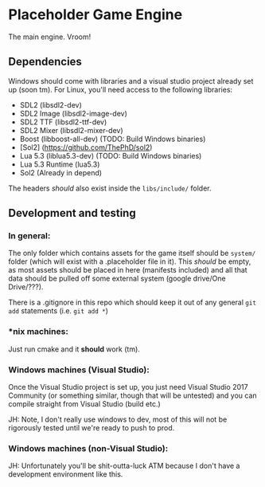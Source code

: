 # Placeholder Game Engine

The main engine. Vroom!

## Dependencies

Windows should come with libraries and a visual studio project already set up (soon tm). For Linux, you'll need access to the following libraries:

- SDL2 (libsdl2-dev)
- SDL2 Image (libsdl2-image-dev)
- SDL2 TTF (libsdl2-ttf-dev)
- SDL2 Mixer (libsdl2-mixer-dev)
- Boost (libboost-all-dev) (TODO: Build Windows binaries)
- [Sol2] (https://github.com/ThePhD/sol2)
- Lua 5.3 (liblua5.3-dev) (TODO: Build Windows binaries) 
- Lua 5.3 Runtime (lua5.3)
- Sol2 (Already in depend)

The headers *should* also exist inside the `libs/include/` folder.

## Development and testing

### In general:

The only folder which contains assets for the game itself should be `system/` folder (which will exist with a .placeholder file in it). This *should* be empty,
as most assets should be placed in here (manifests included) and all that data should be pulled off some external system (google drive/One Drive/???).

There is a .gitignore in this repo which should keep it out of any general `git add` statements (i.e. `git add *`)

### *nix machines:

Just run cmake and it **should** work (tm).

### Windows machines (Visual Studio):

Once the Visual Studio project is set up, you just need Visual Studio 2017 Community (or something similar, though that will be untested) and you can compile straight
from Visual Studio (build etc.)

JH: Note, I don't really use windows to dev, most of this will not be rigorously tested until we're ready to push to prod.

### Windows machines (non-Visual Studio):

JH: Unfortunately you'll be shit-outta-luck ATM because I don't have a development environment like this.
